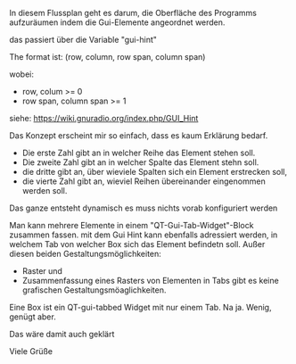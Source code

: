In diesem Flussplan geht es darum, 
die Oberfläche des Programms aufzuräumen
indem die Gui-Elemente angeordnet werden.

das passiert über die Variable "gui-hint"

The format ist:
(row, column, row span, column span)

wobei:
- row, colum >= 0
- row span, column span >= 1

siehe: https://wiki.gnuradio.org/index.php/GUI_Hint

Das Konzept erscheint mir so einfach, dass es kaum Erklärung bedarf.

- Die erste Zahl gibt an in welcher Reihe das Element stehen soll.
- Die zweite Zahl gibt an in welcher Spalte das Element stehn soll.
- die dritte gibt an, über wieviele Spalten sich ein Element erstrecken soll, 
- die vierte Zahl gibt an, wieviel Reihen übereinander eingenommen werden soll.

Das ganze entsteht dynamisch es muss nichts vorab konfiguriert werden

Man kann mehrere Elemente in einem "QT-Gui-Tab-Widget"-Block zusammen fassen.
mit dem Gui Hint kann ebenfalls adressiert werden, in welchem Tab von welcher Box sich das Element befindetn soll.
Außer diesen beiden Gestaltungsmöglichkeiten: 
- Raster und 
- Zusammenfassung eines Rasters von Elementen in Tabs 
gibt es keine grafischen Gestaltungsmöaglichkeiten.

Eine Box ist ein QT-gui-tabbed Widget mit nur einem Tab. Na ja. Wenig,  genügt aber.

Das wäre damit auch geklärt

Viele Grüße
